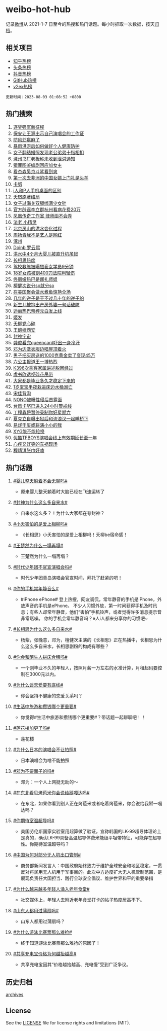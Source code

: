 # weibo-hot-hub

记录[微博](https://www.weibo.com)从 2021-1-7 日至今的热搜和热门话题。每小时抓取一次数据，按天[归档](archives)。

## 相关项目

- [知乎热榜](https://github.com/lonnyzhang423/zhihu-hot-hub)
- [头条热榜](https://github.com/lonnyzhang423/toutiao-hot-hub)
- [抖音热榜](https://github.com/lonnyzhang423/douyin-hot-hub)
- [GitHub热榜](https://github.com/lonnyzhang423/github-hot-hub)
- [v2ex热榜](https://github.com/lonnyzhang423/v2ex-hot-hub)


`更新时间：2023-08-03 01:08:52 +0800`

## 热门搜索

1. [逐梦强军新征程](https://m.weibo.cn/search?containerid=100103type%3D1%26t%3D10%26q%3D%23%E9%80%90%E6%A2%A6%E5%BC%BA%E5%86%9B%E6%96%B0%E5%BE%81%E7%A8%8B%23&stream_entry_id=51&isnewpage=1&extparam=seat%3D1%26filter_type%3Drealtimehot%26stream_entry_id%3D51%26c_type%3D51%26dgr%3D0%26cate%3D10103%26pos%3D0%26display_time%3D1690996131%26pre_seqid%3D1690996131100027368128&luicode=10000011&lfid=106003type%253D25%2526t%253D3%2526disable_hot%253D1%2526filter_type%253Drealtimehot)
1. [保安让王源出示自己演唱会的工作证](https://m.weibo.cn/search?containerid=100103type%3D1%26t%3D10%26q%3D%23%E4%BF%9D%E5%AE%89%E8%AE%A9%E7%8E%8B%E6%BA%90%E5%87%BA%E7%A4%BA%E8%87%AA%E5%B7%B1%E6%BC%94%E5%94%B1%E4%BC%9A%E7%9A%84%E5%B7%A5%E4%BD%9C%E8%AF%81%23&stream_entry_id=31&isnewpage=1&extparam=seat%3D1%26lcate%3D5001%26band_rank%3D1%26c_type%3D31%26flag%3D16%26cate%3D5001%26filter_type%3Drealtimehot%26stream_entry_id%3D31%26realpos%3D1%26dgr%3D0%26q%3D%2523%25E4%25BF%259D%25E5%25AE%2589%25E8%25AE%25A9%25E7%258E%258B%25E6%25BA%2590%25E5%2587%25BA%25E7%25A4%25BA%25E8%2587%25AA%25E5%25B7%25B1%25E6%25BC%2594%25E5%2594%25B1%25E4%25BC%259A%25E7%259A%2584%25E5%25B7%25A5%25E4%25BD%259C%25E8%25AF%2581%2523%26pos%3D0%26display_time%3D1690996131%26pre_seqid%3D1690996131100027368128&luicode=10000011&lfid=106003type%253D25%2526t%253D3%2526disable_hot%253D1%2526filter_type%253Drealtimehot)
1. [防风邶赢麻了](https://m.weibo.cn/search?containerid=100103type%3D1%26t%3D10%26q%3D%23%E9%98%B2%E9%A3%8E%E9%82%B6%E8%B5%A2%E9%BA%BB%E4%BA%86%23&stream_entry_id=31&isnewpage=1&extparam=seat%3D1%26lcate%3D5001%26band_rank%3D2%26c_type%3D31%26flag%3D16%26cate%3D5001%26filter_type%3Drealtimehot%26stream_entry_id%3D31%26realpos%3D2%26dgr%3D0%26q%3D%2523%25E9%2598%25B2%25E9%25A3%258E%25E9%2582%25B6%25E8%25B5%25A2%25E9%25BA%25BB%25E4%25BA%2586%2523%26pos%3D1%26display_time%3D1690996131%26pre_seqid%3D1690996131100027368128&luicode=10000011&lfid=106003type%253D25%2526t%253D3%2526disable_hot%253D1%2526filter_type%253Drealtimehot)
1. [暴雨洪涝后如何做好个人健康防护](https://m.weibo.cn/search?containerid=100103type%3D1%26t%3D10%26q%3D%23%E6%9A%B4%E9%9B%A8%E6%B4%AA%E6%B6%9D%E5%90%8E%E5%A6%82%E4%BD%95%E5%81%9A%E5%A5%BD%E4%B8%AA%E4%BA%BA%E5%81%A5%E5%BA%B7%E9%98%B2%E6%8A%A4%23&stream_entry_id=31&isnewpage=1&extparam=seat%3D1%26lcate%3D5001%26band_rank%3D3%26c_type%3D31%26flag%3D0%26cate%3D5001%26filter_type%3Drealtimehot%26stream_entry_id%3D31%26realpos%3D3%26dgr%3D0%26q%3D%2523%25E6%259A%25B4%25E9%259B%25A8%25E6%25B4%25AA%25E6%25B6%259D%25E5%2590%258E%25E5%25A6%2582%25E4%25BD%2595%25E5%2581%259A%25E5%25A5%25BD%25E4%25B8%25AA%25E4%25BA%25BA%25E5%2581%25A5%25E5%25BA%25B7%25E9%2598%25B2%25E6%258A%25A4%2523%26pos%3D2%26display_time%3D1690996131%26pre_seqid%3D1690996131100027368128&luicode=10000011&lfid=106003type%253D25%2526t%253D3%2526disable_hot%253D1%2526filter_type%253Drealtimehot)
1. [女子翻结婚照发现老公弟弟十指相扣](https://m.weibo.cn/search?containerid=100103type%3D1%26t%3D10%26q%3D%23%E5%A5%B3%E5%AD%90%E7%BF%BB%E7%BB%93%E5%A9%9A%E7%85%A7%E5%8F%91%E7%8E%B0%E8%80%81%E5%85%AC%E5%BC%9F%E5%BC%9F%E5%8D%81%E6%8C%87%E7%9B%B8%E6%89%A3%23&stream_entry_id=31&isnewpage=1&extparam=seat%3D1%26lcate%3D5001%26band_rank%3D4%26c_type%3D31%26flag%3D2%26cate%3D5001%26filter_type%3Drealtimehot%26stream_entry_id%3D31%26realpos%3D4%26dgr%3D0%26q%3D%2523%25E5%25A5%25B3%25E5%25AD%2590%25E7%25BF%25BB%25E7%25BB%2593%25E5%25A9%259A%25E7%2585%25A7%25E5%258F%2591%25E7%258E%25B0%25E8%2580%2581%25E5%2585%25AC%25E5%25BC%259F%25E5%25BC%259F%25E5%258D%2581%25E6%258C%2587%25E7%259B%25B8%25E6%2589%25A3%2523%26pos%3D3%26display_time%3D1690996131%26pre_seqid%3D1690996131100027368128&luicode=10000011&lfid=106003type%253D25%2526t%253D3%2526disable_hot%253D1%2526filter_type%253Drealtimehot)
1. [涿州书厂老板称未收到泄洪通知](https://m.weibo.cn/search?containerid=100103type%3D1%26t%3D10%26q%3D%23%E6%B6%BF%E5%B7%9E%E4%B9%A6%E5%8E%82%E8%80%81%E6%9D%BF%E7%A7%B0%E6%9C%AA%E6%94%B6%E5%88%B0%E6%B3%84%E6%B4%AA%E9%80%9A%E7%9F%A5%23&stream_entry_id=31&isnewpage=1&extparam=seat%3D1%26lcate%3D5001%26band_rank%3D5%26c_type%3D31%26flag%3D1%26cate%3D5001%26filter_type%3Drealtimehot%26stream_entry_id%3D31%26realpos%3D5%26dgr%3D0%26q%3D%2523%25E6%25B6%25BF%25E5%25B7%259E%25E4%25B9%25A6%25E5%258E%2582%25E8%2580%2581%25E6%259D%25BF%25E7%25A7%25B0%25E6%259C%25AA%25E6%2594%25B6%25E5%2588%25B0%25E6%25B3%2584%25E6%25B4%25AA%25E9%2580%259A%25E7%259F%25A5%2523%26pos%3D4%26display_time%3D1690996131%26pre_seqid%3D1690996131100027368128&luicode=10000011&lfid=106003type%253D25%2526t%253D3%2526disable_hot%253D1%2526filter_type%253Drealtimehot)
1. [猎罪图鉴编剧回应加女主](https://m.weibo.cn/search?containerid=100103type%3D1%26t%3D10%26q%3D%23%E7%8C%8E%E7%BD%AA%E5%9B%BE%E9%89%B4%E7%BC%96%E5%89%A7%E5%9B%9E%E5%BA%94%E5%8A%A0%E5%A5%B3%E4%B8%BB%23&stream_entry_id=31&isnewpage=1&extparam=seat%3D1%26lcate%3D5001%26band_rank%3D6%26c_type%3D31%26flag%3D0%26cate%3D5001%26filter_type%3Drealtimehot%26stream_entry_id%3D31%26realpos%3D6%26dgr%3D0%26q%3D%2523%25E7%258C%258E%25E7%25BD%25AA%25E5%259B%25BE%25E9%2589%25B4%25E7%25BC%2596%25E5%2589%25A7%25E5%259B%259E%25E5%25BA%2594%25E5%258A%25A0%25E5%25A5%25B3%25E4%25B8%25BB%2523%26pos%3D5%26display_time%3D1690996131%26pre_seqid%3D1690996131100027368128&luicode=10000011&lfid=106003type%253D25%2526t%253D3%2526disable_hot%253D1%2526filter_type%253Drealtimehot)
1. [看杰森吴京斗鲨看到爽](https://m.weibo.cn/search?containerid=100103type%3D1%26t%3D10%26q%3D%23%E7%9C%8B%E6%9D%B0%E6%A3%AE%E5%90%B4%E4%BA%AC%E6%96%97%E9%B2%A8%E7%9C%8B%E5%88%B0%E7%88%BD%23&stream_entry_id=31&isnewpage=1&extparam=seat%3D1%26lcate%3D5001%26band_rank%3D7%26c_type%3D31%26is_ad_pos%3D1%26q%3D%2523%25E7%259C%258B%25E6%259D%25B0%25E6%25A3%25AE%25E5%2590%25B4%25E4%25BA%25AC%25E6%2596%2597%25E9%25B2%25A8%25E7%259C%258B%25E5%2588%25B0%25E7%2588%25BD%2523%26cate%3D5001%26filter_type%3Drealtimehot%26stream_entry_id%3D31%26dgr%3D0%26adid%3D198217%26topic_ad%3D1%26pos%3D6%26display_time%3D1690996131%26pre_seqid%3D1690996131100027368128&luicode=10000011&lfid=106003type%253D25%2526t%253D3%2526disable_hot%253D1%2526filter_type%253Drealtimehot)
1. [第一次去非洲的中国女婿上门礼是头羊](https://m.weibo.cn/search?containerid=100103type%3D1%26t%3D10%26q%3D%23%E7%AC%AC%E4%B8%80%E6%AC%A1%E5%8E%BB%E9%9D%9E%E6%B4%B2%E7%9A%84%E4%B8%AD%E5%9B%BD%E5%A5%B3%E5%A9%BF%E4%B8%8A%E9%97%A8%E7%A4%BC%E6%98%AF%E5%A4%B4%E7%BE%8A%23&stream_entry_id=31&isnewpage=1&extparam=seat%3D1%26lcate%3D5001%26band_rank%3D7%26c_type%3D31%26flag%3D32768%26cate%3D5001%26filter_type%3Drealtimehot%26stream_entry_id%3D31%26realpos%3D7%26dgr%3D0%26q%3D%2523%25E7%25AC%25AC%25E4%25B8%2580%25E6%25AC%25A1%25E5%258E%25BB%25E9%259D%259E%25E6%25B4%25B2%25E7%259A%2584%25E4%25B8%25AD%25E5%259B%25BD%25E5%25A5%25B3%25E5%25A9%25BF%25E4%25B8%258A%25E9%2597%25A8%25E7%25A4%25BC%25E6%2598%25AF%25E5%25A4%25B4%25E7%25BE%258A%2523%26pos%3D7%26display_time%3D1690996131%26pre_seqid%3D1690996131100027368128&luicode=10000011&lfid=106003type%253D25%2526t%253D3%2526disable_hot%253D1%2526filter_type%253Drealtimehot)
1. [卡努](https://m.weibo.cn/search?containerid=100103type%3D1%26t%3D10%26q%3D%E5%8D%A1%E5%8A%AA&stream_entry_id=31&isnewpage=1&extparam=seat%3D1%26lcate%3D5001%26band_rank%3D8%26c_type%3D31%26flag%3D0%26cate%3D5001%26filter_type%3Drealtimehot%26stream_entry_id%3D31%26realpos%3D8%26dgr%3D0%26q%3D%25E5%258D%25A1%25E5%258A%25AA%26pos%3D8%26display_time%3D1690996131%26pre_seqid%3D1690996131100027368128&luicode=10000011&lfid=106003type%253D25%2526t%253D3%2526disable_hot%253D1%2526filter_type%253Drealtimehot)
1. [j人和P人手机桌面的区别](https://m.weibo.cn/search?containerid=100103type%3D1%26t%3D10%26q%3D%23j%E4%BA%BA%E5%92%8CP%E4%BA%BA%E6%89%8B%E6%9C%BA%E6%A1%8C%E9%9D%A2%E7%9A%84%E5%8C%BA%E5%88%AB%23&stream_entry_id=31&isnewpage=1&extparam=seat%3D1%26lcate%3D5001%26band_rank%3D9%26c_type%3D31%26flag%3D0%26cate%3D5001%26filter_type%3Drealtimehot%26stream_entry_id%3D31%26realpos%3D9%26dgr%3D0%26q%3D%2523j%25E4%25BA%25BA%25E5%2592%258CP%25E4%25BA%25BA%25E6%2589%258B%25E6%259C%25BA%25E6%25A1%258C%25E9%259D%25A2%25E7%259A%2584%25E5%258C%25BA%25E5%2588%25AB%2523%26pos%3D9%26display_time%3D1690996131%26pre_seqid%3D1690996131100027368128&luicode=10000011&lfid=106003type%253D25%2526t%253D3%2526disable_hot%253D1%2526filter_type%253Drealtimehot)
1. [夭璟原著结局](https://m.weibo.cn/search?containerid=100103type%3D1%26t%3D10%26q%3D%E5%A4%AD%E7%92%9F%E5%8E%9F%E8%91%97%E7%BB%93%E5%B1%80&stream_entry_id=31&isnewpage=1&extparam=seat%3D1%26lcate%3D5001%26band_rank%3D10%26c_type%3D31%26flag%3D0%26cate%3D5001%26filter_type%3Drealtimehot%26stream_entry_id%3D31%26realpos%3D10%26dgr%3D0%26q%3D%25E5%25A4%25AD%25E7%2592%259F%25E5%258E%259F%25E8%2591%2597%25E7%25BB%2593%25E5%25B1%2580%26pos%3D10%26display_time%3D1690996131%26pre_seqid%3D1690996131100027368128&luicode=10000011&lfid=106003type%253D25%2526t%253D3%2526disable_hot%253D1%2526filter_type%253Drealtimehot)
1. [女子过海关双腿绑满少女针](https://m.weibo.cn/search?containerid=100103type%3D1%26t%3D10%26q%3D%23%E5%A5%B3%E5%AD%90%E8%BF%87%E6%B5%B7%E5%85%B3%E5%8F%8C%E8%85%BF%E7%BB%91%E6%BB%A1%E5%B0%91%E5%A5%B3%E9%92%88%23&stream_entry_id=31&isnewpage=1&extparam=seat%3D1%26lcate%3D5001%26band_rank%3D11%26c_type%3D31%26flag%3D0%26cate%3D5001%26filter_type%3Drealtimehot%26stream_entry_id%3D31%26realpos%3D11%26dgr%3D0%26q%3D%2523%25E5%25A5%25B3%25E5%25AD%2590%25E8%25BF%2587%25E6%25B5%25B7%25E5%2585%25B3%25E5%258F%258C%25E8%2585%25BF%25E7%25BB%2591%25E6%25BB%25A1%25E5%25B0%2591%25E5%25A5%25B3%25E9%2592%2588%2523%26pos%3D11%26display_time%3D1690996131%26pre_seqid%3D1690996131100027368128&luicode=10000011&lfid=106003type%253D25%2526t%253D3%2526disable_hot%253D1%2526filter_type%253Drealtimehot)
1. [官方辟谣李立群杭州看病花费20万](https://m.weibo.cn/search?containerid=100103type%3D1%26t%3D10%26q%3D%23%E5%AE%98%E6%96%B9%E8%BE%9F%E8%B0%A3%E6%9D%8E%E7%AB%8B%E7%BE%A4%E6%9D%AD%E5%B7%9E%E7%9C%8B%E7%97%85%E8%8A%B1%E8%B4%B920%E4%B8%87%23&stream_entry_id=31&isnewpage=1&extparam=seat%3D1%26lcate%3D5001%26band_rank%3D12%26c_type%3D31%26flag%3D0%26cate%3D5001%26filter_type%3Drealtimehot%26stream_entry_id%3D31%26realpos%3D12%26dgr%3D0%26q%3D%2523%25E5%25AE%2598%25E6%2596%25B9%25E8%25BE%259F%25E8%25B0%25A3%25E6%259D%258E%25E7%25AB%258B%25E7%25BE%25A4%25E6%259D%25AD%25E5%25B7%259E%25E7%259C%258B%25E7%2597%2585%25E8%258A%25B1%25E8%25B4%25B920%25E4%25B8%2587%2523%26pos%3D12%26display_time%3D1690996131%26pre_seqid%3D1690996131100027368128&luicode=10000011&lfid=106003type%253D25%2526t%253D3%2526disable_hot%253D1%2526filter_type%253Drealtimehot)
1. [凤凰传奇工作室 律师函不会弄](https://m.weibo.cn/search?containerid=100103type%3D1%26t%3D10%26q%3D%E5%87%A4%E5%87%B0%E4%BC%A0%E5%A5%87%E5%B7%A5%E4%BD%9C%E5%AE%A4+%E5%BE%8B%E5%B8%88%E5%87%BD%E4%B8%8D%E4%BC%9A%E5%BC%84&stream_entry_id=31&isnewpage=1&extparam=seat%3D1%26lcate%3D5001%26band_rank%3D13%26c_type%3D31%26flag%3D0%26cate%3D5001%26filter_type%3Drealtimehot%26stream_entry_id%3D31%26realpos%3D13%26dgr%3D0%26q%3D%25E5%2587%25A4%25E5%2587%25B0%25E4%25BC%25A0%25E5%25A5%2587%25E5%25B7%25A5%25E4%25BD%259C%25E5%25AE%25A4%2520%25E5%25BE%258B%25E5%25B8%2588%25E5%2587%25BD%25E4%25B8%258D%25E4%25BC%259A%25E5%25BC%2584%26pos%3D13%26display_time%3D1690996131%26pre_seqid%3D1690996131100027368128&luicode=10000011&lfid=106003type%253D25%2526t%253D3%2526disable_hot%253D1%2526filter_type%253Drealtimehot)
1. [法老 小精灵](https://m.weibo.cn/search?containerid=100103type%3D1%26t%3D10%26q%3D%E6%B3%95%E8%80%81+%E5%B0%8F%E7%B2%BE%E7%81%B5&stream_entry_id=31&isnewpage=1&extparam=seat%3D1%26lcate%3D5001%26band_rank%3D14%26c_type%3D31%26flag%3D0%26cate%3D5001%26filter_type%3Drealtimehot%26stream_entry_id%3D31%26realpos%3D14%26dgr%3D0%26q%3D%25E6%25B3%2595%25E8%2580%2581%2520%25E5%25B0%258F%25E7%25B2%25BE%25E7%2581%25B5%26pos%3D14%26display_time%3D1690996131%26pre_seqid%3D1690996131100027368128&luicode=10000011&lfid=106003type%253D25%2526t%253D3%2526disable_hot%253D1%2526filter_type%253Drealtimehot)
1. [北京房山的洪水变化过程](https://m.weibo.cn/search?containerid=100103type%3D1%26t%3D10%26q%3D%E5%8C%97%E4%BA%AC%E6%88%BF%E5%B1%B1%E7%9A%84%E6%B4%AA%E6%B0%B4%E5%8F%98%E5%8C%96%E8%BF%87%E7%A8%8B&stream_entry_id=31&isnewpage=1&extparam=seat%3D1%26lcate%3D5001%26band_rank%3D15%26c_type%3D31%26flag%3D0%26cate%3D5001%26filter_type%3Drealtimehot%26stream_entry_id%3D31%26realpos%3D15%26dgr%3D0%26q%3D%25E5%258C%2597%25E4%25BA%25AC%25E6%2588%25BF%25E5%25B1%25B1%25E7%259A%2584%25E6%25B4%25AA%25E6%25B0%25B4%25E5%258F%2598%25E5%258C%2596%25E8%25BF%2587%25E7%25A8%258B%26pos%3D15%26display_time%3D1690996131%26pre_seqid%3D1690996131100027368128&luicode=10000011&lfid=106003type%253D25%2526t%253D3%2526disable_hot%253D1%2526filter_type%253Drealtimehot)
1. [周扬青我不是艺人是网红](https://m.weibo.cn/search?containerid=100103type%3D1%26t%3D10%26q%3D%23%E5%91%A8%E6%89%AC%E9%9D%92%E6%88%91%E4%B8%8D%E6%98%AF%E8%89%BA%E4%BA%BA%E6%98%AF%E7%BD%91%E7%BA%A2%23&stream_entry_id=31&isnewpage=1&extparam=seat%3D1%26lcate%3D5001%26band_rank%3D16%26c_type%3D31%26flag%3D0%26cate%3D5001%26filter_type%3Drealtimehot%26stream_entry_id%3D31%26realpos%3D16%26dgr%3D0%26q%3D%2523%25E5%2591%25A8%25E6%2589%25AC%25E9%259D%2592%25E6%2588%2591%25E4%25B8%258D%25E6%2598%25AF%25E8%2589%25BA%25E4%25BA%25BA%25E6%2598%25AF%25E7%25BD%2591%25E7%25BA%25A2%2523%26pos%3D16%26display_time%3D1690996131%26pre_seqid%3D1690996131100027368128&luicode=10000011&lfid=106003type%253D25%2526t%253D3%2526disable_hot%253D1%2526filter_type%253Drealtimehot)
1. [涿州](https://m.weibo.cn/search?containerid=100103type%3D1%26t%3D10%26q%3D%E6%B6%BF%E5%B7%9E&stream_entry_id=31&isnewpage=1&extparam=seat%3D1%26lcate%3D5001%26band_rank%3D17%26c_type%3D31%26flag%3D0%26cate%3D5001%26filter_type%3Drealtimehot%26stream_entry_id%3D31%26realpos%3D17%26dgr%3D0%26q%3D%25E6%25B6%25BF%25E5%25B7%259E%26pos%3D17%26display_time%3D1690996131%26pre_seqid%3D1690996131100027368128&luicode=10000011&lfid=106003type%253D25%2526t%253D3%2526disable_hot%253D1%2526filter_type%253Drealtimehot)
1. [Doinb 罗云熙](https://m.weibo.cn/search?containerid=100103type%3D1%26t%3D10%26q%3DDoinb+%E7%BD%97%E4%BA%91%E7%86%99&stream_entry_id=31&isnewpage=1&extparam=seat%3D1%26lcate%3D5001%26band_rank%3D18%26c_type%3D31%26flag%3D0%26cate%3D5001%26filter_type%3Drealtimehot%26stream_entry_id%3D31%26realpos%3D18%26dgr%3D0%26q%3DDoinb%2520%25E7%25BD%2597%25E4%25BA%2591%25E7%2586%2599%26pos%3D18%26display_time%3D1690996131%26pre_seqid%3D1690996131100027368128&luicode=10000011&lfid=106003type%253D25%2526t%253D3%2526disable_hot%253D1%2526filter_type%253Drealtimehot)
1. [洪水中4个月大婴儿被直升机吊起](https://m.weibo.cn/search?containerid=100103type%3D1%26t%3D10%26q%3D%23%E6%B4%AA%E6%B0%B4%E4%B8%AD4%E4%B8%AA%E6%9C%88%E5%A4%A7%E5%A9%B4%E5%84%BF%E8%A2%AB%E7%9B%B4%E5%8D%87%E6%9C%BA%E5%90%8A%E8%B5%B7%23&stream_entry_id=31&isnewpage=1&extparam=seat%3D1%26lcate%3D5001%26band_rank%3D19%26c_type%3D31%26flag%3D32768%26cate%3D5001%26filter_type%3Drealtimehot%26stream_entry_id%3D31%26realpos%3D19%26dgr%3D0%26q%3D%2523%25E6%25B4%25AA%25E6%25B0%25B4%25E4%25B8%25AD4%25E4%25B8%25AA%25E6%259C%2588%25E5%25A4%25A7%25E5%25A9%25B4%25E5%2584%25BF%25E8%25A2%25AB%25E7%259B%25B4%25E5%258D%2587%25E6%259C%25BA%25E5%2590%258A%25E8%25B5%25B7%2523%26pos%3D19%26display_time%3D1690996131%26pre_seqid%3D1690996131100027368128&luicode=10000011&lfid=106003type%253D25%2526t%253D3%2526disable_hot%253D1%2526filter_type%253Drealtimehot)
1. [长相思热度](https://m.weibo.cn/search?containerid=100103type%3D1%26t%3D10%26q%3D%E9%95%BF%E7%9B%B8%E6%80%9D%E7%83%AD%E5%BA%A6&stream_entry_id=31&isnewpage=1&extparam=seat%3D1%26lcate%3D5001%26band_rank%3D20%26c_type%3D31%26flag%3D0%26cate%3D5001%26filter_type%3Drealtimehot%26stream_entry_id%3D31%26realpos%3D20%26dgr%3D0%26q%3D%25E9%2595%25BF%25E7%259B%25B8%25E6%2580%259D%25E7%2583%25AD%25E5%25BA%25A6%26pos%3D20%26display_time%3D1690996131%26pre_seqid%3D1690996131100027368128&luicode=10000011&lfid=106003type%253D25%2526t%253D3%2526disable_hot%253D1%2526filter_type%253Drealtimehot)
1. [驾校教练被曝猥亵女学员9分钟](https://m.weibo.cn/search?containerid=100103type%3D1%26t%3D10%26q%3D%23%E9%A9%BE%E6%A0%A1%E6%95%99%E7%BB%83%E8%A2%AB%E6%9B%9D%E7%8C%A5%E4%BA%B5%E5%A5%B3%E5%AD%A6%E5%91%989%E5%88%86%E9%92%9F%23&stream_entry_id=31&isnewpage=1&extparam=seat%3D1%26lcate%3D5001%26band_rank%3D21%26c_type%3D31%26flag%3D0%26cate%3D5001%26filter_type%3Drealtimehot%26stream_entry_id%3D31%26realpos%3D21%26dgr%3D0%26q%3D%2523%25E9%25A9%25BE%25E6%25A0%25A1%25E6%2595%2599%25E7%25BB%2583%25E8%25A2%25AB%25E6%259B%259D%25E7%258C%25A5%25E4%25BA%25B5%25E5%25A5%25B3%25E5%25AD%25A6%25E5%2591%25989%25E5%2588%2586%25E9%2592%259F%2523%26pos%3D21%26display_time%3D1690996131%26pre_seqid%3D1690996131100027368128&luicode=10000011&lfid=106003type%253D25%2526t%253D3%2526disable_hot%253D1%2526filter_type%253Drealtimehot)
1. [18岁女孩被割400刀法院判轻伤](https://m.weibo.cn/search?containerid=100103type%3D1%26t%3D10%26q%3D%2318%E5%B2%81%E5%A5%B3%E5%AD%A9%E8%A2%AB%E5%89%B2400%E5%88%80%E6%B3%95%E9%99%A2%E5%88%A4%E8%BD%BB%E4%BC%A4%23&stream_entry_id=31&isnewpage=1&extparam=seat%3D1%26lcate%3D5001%26band_rank%3D22%26c_type%3D31%26flag%3D0%26cate%3D5001%26filter_type%3Drealtimehot%26stream_entry_id%3D31%26realpos%3D22%26dgr%3D0%26q%3D%252318%25E5%25B2%2581%25E5%25A5%25B3%25E5%25AD%25A9%25E8%25A2%25AB%25E5%2589%25B2400%25E5%2588%2580%25E6%25B3%2595%25E9%2599%25A2%25E5%2588%25A4%25E8%25BD%25BB%25E4%25BC%25A4%2523%26pos%3D22%26display_time%3D1690996131%26pre_seqid%3D1690996131100027368128&luicode=10000011&lfid=106003type%253D25%2526t%253D3%2526disable_hot%253D1%2526filter_type%253Drealtimehot)
1. [佟丽娅热巴是娜扎师姐](https://m.weibo.cn/search?containerid=100103type%3D1%26t%3D10%26q%3D%23%E4%BD%9F%E4%B8%BD%E5%A8%85%E7%83%AD%E5%B7%B4%E6%98%AF%E5%A8%9C%E6%89%8E%E5%B8%88%E5%A7%90%23&stream_entry_id=31&isnewpage=1&extparam=seat%3D1%26lcate%3D5001%26band_rank%3D23%26c_type%3D31%26flag%3D1%26cate%3D5001%26filter_type%3Drealtimehot%26stream_entry_id%3D31%26realpos%3D23%26dgr%3D0%26q%3D%2523%25E4%25BD%259F%25E4%25B8%25BD%25E5%25A8%2585%25E7%2583%25AD%25E5%25B7%25B4%25E6%2598%25AF%25E5%25A8%259C%25E6%2589%258E%25E5%25B8%2588%25E5%25A7%2590%2523%26pos%3D23%26display_time%3D1690996131%26pre_seqid%3D1690996131100027368128&luicode=10000011&lfid=106003type%253D25%2526t%253D3%2526disable_hot%253D1%2526filter_type%253Drealtimehot)
1. [檀健次说分so就分so](https://m.weibo.cn/search?containerid=100103type%3D1%26t%3D10%26q%3D%23%E6%AA%80%E5%81%A5%E6%AC%A1%E8%AF%B4%E5%88%86so%E5%B0%B1%E5%88%86so%23&stream_entry_id=31&isnewpage=1&extparam=seat%3D1%26lcate%3D5001%26band_rank%3D24%26c_type%3D31%26flag%3D0%26cate%3D5001%26filter_type%3Drealtimehot%26stream_entry_id%3D31%26realpos%3D24%26dgr%3D0%26q%3D%2523%25E6%25AA%2580%25E5%2581%25A5%25E6%25AC%25A1%25E8%25AF%25B4%25E5%2588%2586so%25E5%25B0%25B1%25E5%2588%2586so%2523%26pos%3D24%26display_time%3D1690996131%26pre_seqid%3D1690996131100027368128&luicode=10000011&lfid=106003type%253D25%2526t%253D3%2526disable_hot%253D1%2526filter_type%253Drealtimehot)
1. [在美国聚会做水煮鱼惊艳全场](https://m.weibo.cn/search?containerid=100103type%3D1%26t%3D10%26q%3D%23%E5%9C%A8%E7%BE%8E%E5%9B%BD%E8%81%9A%E4%BC%9A%E5%81%9A%E6%B0%B4%E7%85%AE%E9%B1%BC%E6%83%8A%E8%89%B3%E5%85%A8%E5%9C%BA%23&stream_entry_id=31&isnewpage=1&extparam=seat%3D1%26lcate%3D5001%26band_rank%3D25%26c_type%3D31%26flag%3D0%26cate%3D5001%26filter_type%3Drealtimehot%26stream_entry_id%3D31%26realpos%3D25%26dgr%3D0%26q%3D%2523%25E5%259C%25A8%25E7%25BE%258E%25E5%259B%25BD%25E8%2581%259A%25E4%25BC%259A%25E5%2581%259A%25E6%25B0%25B4%25E7%2585%25AE%25E9%25B1%25BC%25E6%2583%258A%25E8%2589%25B3%25E5%2585%25A8%25E5%259C%25BA%2523%26pos%3D25%26display_time%3D1690996131%26pre_seqid%3D1690996131100027368128&luicode=10000011&lfid=106003type%253D25%2526t%253D3%2526disable_hot%253D1%2526filter_type%253Drealtimehot)
1. [几年的逆子是干不过几十年的逆子的](https://m.weibo.cn/search?containerid=100103type%3D1%26t%3D10%26q%3D%E5%87%A0%E5%B9%B4%E7%9A%84%E9%80%86%E5%AD%90%E6%98%AF%E5%B9%B2%E4%B8%8D%E8%BF%87%E5%87%A0%E5%8D%81%E5%B9%B4%E7%9A%84%E9%80%86%E5%AD%90%E7%9A%84&stream_entry_id=31&isnewpage=1&extparam=seat%3D1%26lcate%3D5001%26band_rank%3D26%26c_type%3D31%26flag%3D0%26cate%3D5001%26filter_type%3Drealtimehot%26stream_entry_id%3D31%26realpos%3D26%26dgr%3D0%26q%3D%25E5%2587%25A0%25E5%25B9%25B4%25E7%259A%2584%25E9%2580%2586%25E5%25AD%2590%25E6%2598%25AF%25E5%25B9%25B2%25E4%25B8%258D%25E8%25BF%2587%25E5%2587%25A0%25E5%258D%2581%25E5%25B9%25B4%25E7%259A%2584%25E9%2580%2586%25E5%25AD%2590%25E7%259A%2584%26pos%3D26%26display_time%3D1690996131%26pre_seqid%3D1690996131100027368128&luicode=10000011&lfid=106003type%253D25%2526t%253D3%2526disable_hot%253D1%2526filter_type%253Drealtimehot)
1. [新生儿被抱出产房外婆一句话破防](https://m.weibo.cn/search?containerid=100103type%3D1%26t%3D10%26q%3D%23%E6%96%B0%E7%94%9F%E5%84%BF%E8%A2%AB%E6%8A%B1%E5%87%BA%E4%BA%A7%E6%88%BF%E5%A4%96%E5%A9%86%E4%B8%80%E5%8F%A5%E8%AF%9D%E7%A0%B4%E9%98%B2%23&stream_entry_id=31&isnewpage=1&extparam=seat%3D1%26lcate%3D5001%26band_rank%3D27%26c_type%3D31%26flag%3D0%26cate%3D5001%26filter_type%3Drealtimehot%26stream_entry_id%3D31%26realpos%3D27%26dgr%3D0%26q%3D%2523%25E6%2596%25B0%25E7%2594%259F%25E5%2584%25BF%25E8%25A2%25AB%25E6%258A%25B1%25E5%2587%25BA%25E4%25BA%25A7%25E6%2588%25BF%25E5%25A4%2596%25E5%25A9%2586%25E4%25B8%2580%25E5%258F%25A5%25E8%25AF%259D%25E7%25A0%25B4%25E9%2598%25B2%2523%26pos%3D27%26display_time%3D1690996131%26pre_seqid%3D1690996131100027368128&luicode=10000011&lfid=106003type%253D25%2526t%253D3%2526disable_hot%253D1%2526filter_type%253Drealtimehot)
1. [迪丽热巴帝梓元白发上线](https://m.weibo.cn/search?containerid=100103type%3D1%26t%3D10%26q%3D%23%E8%BF%AA%E4%B8%BD%E7%83%AD%E5%B7%B4%E5%B8%9D%E6%A2%93%E5%85%83%E7%99%BD%E5%8F%91%E4%B8%8A%E7%BA%BF%23&stream_entry_id=31&isnewpage=1&extparam=seat%3D1%26lcate%3D5001%26band_rank%3D28%26c_type%3D31%26flag%3D0%26cate%3D5001%26filter_type%3Drealtimehot%26stream_entry_id%3D31%26realpos%3D28%26dgr%3D0%26q%3D%2523%25E8%25BF%25AA%25E4%25B8%25BD%25E7%2583%25AD%25E5%25B7%25B4%25E5%25B8%259D%25E6%25A2%2593%25E5%2585%2583%25E7%2599%25BD%25E5%258F%2591%25E4%25B8%258A%25E7%25BA%25BF%2523%26pos%3D28%26display_time%3D1690996131%26pre_seqid%3D1690996131100027368128&luicode=10000011&lfid=106003type%253D25%2526t%253D3%2526disable_hot%253D1%2526filter_type%253Drealtimehot)
1. [姬发](https://m.weibo.cn/search?containerid=100103type%3D1%26t%3D10%26q%3D%E5%A7%AC%E5%8F%91&stream_entry_id=31&isnewpage=1&extparam=seat%3D1%26lcate%3D5001%26band_rank%3D29%26c_type%3D31%26flag%3D0%26cate%3D5001%26filter_type%3Drealtimehot%26stream_entry_id%3D31%26realpos%3D29%26dgr%3D0%26q%3D%25E5%25A7%25AC%25E5%258F%2591%26pos%3D29%26display_time%3D1690996131%26pre_seqid%3D1690996131100027368128&luicode=10000011&lfid=106003type%253D25%2526t%253D3%2526disable_hot%253D1%2526filter_type%253Drealtimehot)
1. [夭柳党心碎](https://m.weibo.cn/search?containerid=100103type%3D1%26t%3D10%26q%3D%E5%A4%AD%E6%9F%B3%E5%85%9A%E5%BF%83%E7%A2%8E&stream_entry_id=31&isnewpage=1&extparam=seat%3D1%26lcate%3D5001%26band_rank%3D30%26c_type%3D31%26flag%3D0%26cate%3D5001%26filter_type%3Drealtimehot%26stream_entry_id%3D31%26realpos%3D30%26dgr%3D0%26q%3D%25E5%25A4%25AD%25E6%259F%25B3%25E5%2585%259A%25E5%25BF%2583%25E7%25A2%258E%26pos%3D30%26display_time%3D1690996131%26pre_seqid%3D1690996131100027368128&luicode=10000011&lfid=106003type%253D25%2526t%253D3%2526disable_hot%253D1%2526filter_type%253Drealtimehot)
1. [王鹤棣西安](https://m.weibo.cn/search?containerid=100103type%3D1%26t%3D10%26q%3D%E7%8E%8B%E9%B9%A4%E6%A3%A3%E8%A5%BF%E5%AE%89&stream_entry_id=31&isnewpage=1&extparam=seat%3D1%26lcate%3D5001%26band_rank%3D31%26c_type%3D31%26flag%3D0%26cate%3D5001%26filter_type%3Drealtimehot%26stream_entry_id%3D31%26realpos%3D31%26dgr%3D0%26q%3D%25E7%258E%258B%25E9%25B9%25A4%25E6%25A3%25A3%25E8%25A5%25BF%25E5%25AE%2589%26pos%3D31%26display_time%3D1690996131%26pre_seqid%3D1690996131100027368128&luicode=10000011&lfid=106003type%253D25%2526t%253D3%2526disable_hot%253D1%2526filter_type%253Drealtimehot)
1. [封神宇宙](https://m.weibo.cn/search?containerid=100103type%3D1%26t%3D10%26q%3D%E5%B0%81%E7%A5%9E%E5%AE%87%E5%AE%99&stream_entry_id=31&isnewpage=1&extparam=seat%3D1%26lcate%3D5001%26band_rank%3D32%26c_type%3D31%26flag%3D0%26cate%3D5001%26filter_type%3Drealtimehot%26stream_entry_id%3D31%26realpos%3D32%26dgr%3D0%26q%3D%25E5%25B0%2581%25E7%25A5%259E%25E5%25AE%2587%25E5%25AE%2599%26pos%3D32%26display_time%3D1690996131%26pre_seqid%3D1690996131100027368128&luicode=10000011&lfid=106003type%253D25%2526t%253D3%2526disable_hot%253D1%2526filter_type%253Drealtimehot)
1. [龚俊看完queencard吓出一身冷汗](https://m.weibo.cn/search?containerid=100103type%3D1%26t%3D10%26q%3D%E9%BE%9A%E4%BF%8A%E7%9C%8B%E5%AE%8Cqueencard%E5%90%93%E5%87%BA%E4%B8%80%E8%BA%AB%E5%86%B7%E6%B1%97&stream_entry_id=31&isnewpage=1&extparam=seat%3D1%26lcate%3D5001%26band_rank%3D33%26c_type%3D31%26flag%3D0%26cate%3D5001%26filter_type%3Drealtimehot%26stream_entry_id%3D31%26realpos%3D33%26dgr%3D0%26q%3D%25E9%25BE%259A%25E4%25BF%258A%25E7%259C%258B%25E5%25AE%258Cqueencard%25E5%2590%2593%25E5%2587%25BA%25E4%25B8%2580%25E8%25BA%25AB%25E5%2586%25B7%25E6%25B1%2597%26pos%3D33%26display_time%3D1690996131%26pre_seqid%3D1690996131100027368128&luicode=10000011&lfid=106003type%253D25%2526t%253D3%2526disable_hot%253D1%2526filter_type%253Drealtimehot)
1. [邓为边洗衣服边唱屋顶着火](https://m.weibo.cn/search?containerid=100103type%3D1%26t%3D10%26q%3D%23%E9%82%93%E4%B8%BA%E8%BE%B9%E6%B4%97%E8%A1%A3%E6%9C%8D%E8%BE%B9%E5%94%B1%E5%B1%8B%E9%A1%B6%E7%9D%80%E7%81%AB%23&stream_entry_id=31&isnewpage=1&extparam=seat%3D1%26lcate%3D5001%26band_rank%3D34%26c_type%3D31%26flag%3D0%26cate%3D5001%26filter_type%3Drealtimehot%26stream_entry_id%3D31%26realpos%3D34%26dgr%3D0%26q%3D%2523%25E9%2582%2593%25E4%25B8%25BA%25E8%25BE%25B9%25E6%25B4%2597%25E8%25A1%25A3%25E6%259C%258D%25E8%25BE%25B9%25E5%2594%25B1%25E5%25B1%258B%25E9%25A1%25B6%25E7%259D%2580%25E7%2581%25AB%2523%26pos%3D34%26display_time%3D1690996131%26pre_seqid%3D1690996131100027368128&luicode=10000011&lfid=106003type%253D25%2526t%253D3%2526disable_hot%253D1%2526filter_type%253Drealtimehot)
1. [男子把买房送的1000克黄金卖了变现45万](https://m.weibo.cn/search?containerid=100103type%3D1%26t%3D10%26q%3D%23%E7%94%B7%E5%AD%90%E6%8A%8A%E4%B9%B0%E6%88%BF%E9%80%81%E7%9A%841000%E5%85%8B%E9%BB%84%E9%87%91%E5%8D%96%E4%BA%86%E5%8F%98%E7%8E%B045%E4%B8%87%23&stream_entry_id=31&isnewpage=1&extparam=seat%3D1%26lcate%3D5001%26band_rank%3D35%26c_type%3D31%26flag%3D0%26cate%3D5001%26filter_type%3Drealtimehot%26stream_entry_id%3D31%26realpos%3D35%26dgr%3D0%26q%3D%2523%25E7%2594%25B7%25E5%25AD%2590%25E6%258A%258A%25E4%25B9%25B0%25E6%2588%25BF%25E9%2580%2581%25E7%259A%25841000%25E5%2585%258B%25E9%25BB%2584%25E9%2587%2591%25E5%258D%2596%25E4%25BA%2586%25E5%258F%2598%25E7%258E%25B045%25E4%25B8%2587%2523%26pos%3D35%26display_time%3D1690996131%26pre_seqid%3D1690996131100027368128&luicode=10000011&lfid=106003type%253D25%2526t%253D3%2526disable_hot%253D1%2526filter_type%253Drealtimehot)
1. [六公主报道王一博热烈](https://m.weibo.cn/search?containerid=100103type%3D1%26t%3D10%26q%3D%23%E5%85%AD%E5%85%AC%E4%B8%BB%E6%8A%A5%E9%81%93%E7%8E%8B%E4%B8%80%E5%8D%9A%E7%83%AD%E7%83%88%23&stream_entry_id=31&isnewpage=1&extparam=seat%3D1%26lcate%3D5001%26band_rank%3D36%26c_type%3D31%26flag%3D0%26cate%3D5001%26filter_type%3Drealtimehot%26stream_entry_id%3D31%26realpos%3D36%26dgr%3D0%26q%3D%2523%25E5%2585%25AD%25E5%2585%25AC%25E4%25B8%25BB%25E6%258A%25A5%25E9%2581%2593%25E7%258E%258B%25E4%25B8%2580%25E5%258D%259A%25E7%2583%25AD%25E7%2583%2588%2523%26pos%3D36%26display_time%3D1690996131%26pre_seqid%3D1690996131100027368128&luicode=10000011&lfid=106003type%253D25%2526t%253D3%2526disable_hot%253D1%2526filter_type%253Drealtimehot)
1. [K396次乘客家属讲述脱困经过](https://m.weibo.cn/search?containerid=100103type%3D1%26t%3D10%26q%3D%23K396%E6%AC%A1%E4%B9%98%E5%AE%A2%E5%AE%B6%E5%B1%9E%E8%AE%B2%E8%BF%B0%E8%84%B1%E5%9B%B0%E7%BB%8F%E8%BF%87%23&stream_entry_id=31&isnewpage=1&extparam=seat%3D1%26lcate%3D5001%26band_rank%3D37%26c_type%3D31%26flag%3D0%26cate%3D5001%26filter_type%3Drealtimehot%26stream_entry_id%3D31%26realpos%3D37%26dgr%3D0%26q%3D%2523K396%25E6%25AC%25A1%25E4%25B9%2598%25E5%25AE%25A2%25E5%25AE%25B6%25E5%25B1%259E%25E8%25AE%25B2%25E8%25BF%25B0%25E8%2584%25B1%25E5%259B%25B0%25E7%25BB%258F%25E8%25BF%2587%2523%26pos%3D37%26display_time%3D1690996131%26pre_seqid%3D1690996131100027368128&luicode=10000011&lfid=106003type%253D25%2526t%253D3%2526disable_hot%253D1%2526filter_type%253Drealtimehot)
1. [虞书欣透视碎花吊带](https://m.weibo.cn/search?containerid=100103type%3D1%26t%3D10%26q%3D%23%E8%99%9E%E4%B9%A6%E6%AC%A3%E9%80%8F%E8%A7%86%E7%A2%8E%E8%8A%B1%E5%90%8A%E5%B8%A6%23&stream_entry_id=31&isnewpage=1&extparam=seat%3D1%26lcate%3D5001%26band_rank%3D38%26c_type%3D31%26flag%3D0%26cate%3D5001%26filter_type%3Drealtimehot%26stream_entry_id%3D31%26realpos%3D38%26dgr%3D0%26q%3D%2523%25E8%2599%259E%25E4%25B9%25A6%25E6%25AC%25A3%25E9%2580%258F%25E8%25A7%2586%25E7%25A2%258E%25E8%258A%25B1%25E5%2590%258A%25E5%25B8%25A6%2523%26pos%3D38%26display_time%3D1690996131%26pre_seqid%3D1690996131100027368128&luicode=10000011&lfid=106003type%253D25%2526t%253D3%2526disable_hot%253D1%2526filter_type%253Drealtimehot)
1. [大家都是毕业多久才稳定下来的](https://m.weibo.cn/search?containerid=100103type%3D1%26t%3D10%26q%3D%23%E5%A4%A7%E5%AE%B6%E9%83%BD%E6%98%AF%E6%AF%95%E4%B8%9A%E5%A4%9A%E4%B9%85%E6%89%8D%E7%A8%B3%E5%AE%9A%E4%B8%8B%E6%9D%A5%E7%9A%84%23&stream_entry_id=31&isnewpage=1&extparam=seat%3D1%26lcate%3D5001%26band_rank%3D39%26c_type%3D31%26flag%3D0%26cate%3D5001%26filter_type%3Drealtimehot%26stream_entry_id%3D31%26realpos%3D39%26dgr%3D0%26q%3D%2523%25E5%25A4%25A7%25E5%25AE%25B6%25E9%2583%25BD%25E6%2598%25AF%25E6%25AF%2595%25E4%25B8%259A%25E5%25A4%259A%25E4%25B9%2585%25E6%2589%258D%25E7%25A8%25B3%25E5%25AE%259A%25E4%25B8%258B%25E6%259D%25A5%25E7%259A%2584%2523%26pos%3D39%26display_time%3D1690996131%26pre_seqid%3D1690996131100027368128&luicode=10000011&lfid=106003type%253D25%2526t%253D3%2526disable_hot%253D1%2526filter_type%253Drealtimehot)
1. [1岁宝宝半夜栽进床边水桶溺亡](https://m.weibo.cn/search?containerid=100103type%3D1%26t%3D10%26q%3D%231%E5%B2%81%E5%AE%9D%E5%AE%9D%E5%8D%8A%E5%A4%9C%E6%A0%BD%E8%BF%9B%E5%BA%8A%E8%BE%B9%E6%B0%B4%E6%A1%B6%E6%BA%BA%E4%BA%A1%23&stream_entry_id=31&isnewpage=1&extparam=seat%3D1%26lcate%3D5001%26band_rank%3D40%26c_type%3D31%26flag%3D0%26cate%3D5001%26filter_type%3Drealtimehot%26stream_entry_id%3D31%26realpos%3D40%26dgr%3D0%26q%3D%25231%25E5%25B2%2581%25E5%25AE%259D%25E5%25AE%259D%25E5%258D%258A%25E5%25A4%259C%25E6%25A0%25BD%25E8%25BF%259B%25E5%25BA%258A%25E8%25BE%25B9%25E6%25B0%25B4%25E6%25A1%25B6%25E6%25BA%25BA%25E4%25BA%25A1%2523%26pos%3D40%26display_time%3D1690996131%26pre_seqid%3D1690996131100027368128&luicode=10000011&lfid=106003type%253D25%2526t%253D3%2526disable_hot%253D1%2526filter_type%253Drealtimehot)
1. [宋佳背沟](https://m.weibo.cn/search?containerid=100103type%3D1%26t%3D10%26q%3D%23%E5%AE%8B%E4%BD%B3%E8%83%8C%E6%B2%9F%23&stream_entry_id=31&isnewpage=1&extparam=seat%3D1%26lcate%3D5001%26band_rank%3D41%26c_type%3D31%26flag%3D0%26cate%3D5001%26filter_type%3Drealtimehot%26stream_entry_id%3D31%26realpos%3D41%26dgr%3D0%26q%3D%2523%25E5%25AE%258B%25E4%25BD%25B3%25E8%2583%258C%25E6%25B2%259F%2523%26pos%3D41%26display_time%3D1690996131%26pre_seqid%3D1690996131100027368128&luicode=10000011&lfid=106003type%253D25%2526t%253D3%2526disable_hot%253D1%2526filter_type%253Drealtimehot)
1. [NONO被曝性侵后首露面](https://m.weibo.cn/search?containerid=100103type%3D1%26t%3D10%26q%3D%23NONO%E8%A2%AB%E6%9B%9D%E6%80%A7%E4%BE%B5%E5%90%8E%E9%A6%96%E9%9C%B2%E9%9D%A2%23&stream_entry_id=31&isnewpage=1&extparam=seat%3D1%26lcate%3D5001%26band_rank%3D42%26c_type%3D31%26flag%3D0%26cate%3D5001%26filter_type%3Drealtimehot%26stream_entry_id%3D31%26realpos%3D42%26dgr%3D0%26q%3D%2523NONO%25E8%25A2%25AB%25E6%259B%259D%25E6%2580%25A7%25E4%25BE%25B5%25E5%2590%258E%25E9%25A6%2596%25E9%259C%25B2%25E9%259D%25A2%2523%26pos%3D42%26display_time%3D1690996131%26pre_seqid%3D1690996131100027368128&luicode=10000011&lfid=106003type%253D25%2526t%253D3%2526disable_hot%253D1%2526filter_type%253Drealtimehot)
1. [台风卡努已进入24小时警戒线](https://m.weibo.cn/search?containerid=100103type%3D1%26t%3D10%26q%3D%23%E5%8F%B0%E9%A3%8E%E5%8D%A1%E5%8A%AA%E5%B7%B2%E8%BF%9B%E5%85%A524%E5%B0%8F%E6%97%B6%E8%AD%A6%E6%88%92%E7%BA%BF%23&stream_entry_id=31&isnewpage=1&extparam=seat%3D1%26lcate%3D5001%26band_rank%3D43%26c_type%3D31%26flag%3D0%26cate%3D5001%26filter_type%3Drealtimehot%26stream_entry_id%3D31%26realpos%3D43%26dgr%3D0%26q%3D%2523%25E5%258F%25B0%25E9%25A3%258E%25E5%258D%25A1%25E5%258A%25AA%25E5%25B7%25B2%25E8%25BF%259B%25E5%2585%25A524%25E5%25B0%258F%25E6%2597%25B6%25E8%25AD%25A6%25E6%2588%2592%25E7%25BA%25BF%2523%26pos%3D43%26display_time%3D1690996131%26pre_seqid%3D1690996131100027368128&luicode=10000011&lfid=106003type%253D25%2526t%253D3%2526disable_hot%253D1%2526filter_type%253Drealtimehot)
1. [丁程鑫将暂停录制你好星期六](https://m.weibo.cn/search?containerid=100103type%3D1%26t%3D10%26q%3D%23%E4%B8%81%E7%A8%8B%E9%91%AB%E5%B0%86%E6%9A%82%E5%81%9C%E5%BD%95%E5%88%B6%E4%BD%A0%E5%A5%BD%E6%98%9F%E6%9C%9F%E5%85%AD%23&stream_entry_id=31&isnewpage=1&extparam=seat%3D1%26lcate%3D5001%26band_rank%3D44%26c_type%3D31%26flag%3D0%26cate%3D5001%26filter_type%3Drealtimehot%26stream_entry_id%3D31%26realpos%3D44%26dgr%3D0%26q%3D%2523%25E4%25B8%2581%25E7%25A8%258B%25E9%2591%25AB%25E5%25B0%2586%25E6%259A%2582%25E5%2581%259C%25E5%25BD%2595%25E5%2588%25B6%25E4%25BD%25A0%25E5%25A5%25BD%25E6%2598%259F%25E6%259C%259F%25E5%2585%25AD%2523%26pos%3D44%26display_time%3D1690996131%26pre_seqid%3D1690996131100027368128&luicode=10000011&lfid=106003type%253D25%2526t%253D3%2526disable_hot%253D1%2526filter_type%253Drealtimehot)
1. [夏克立自曝出狱后和流浪汉一起睡桥下](https://m.weibo.cn/search?containerid=100103type%3D1%26t%3D10%26q%3D%23%E5%A4%8F%E5%85%8B%E7%AB%8B%E8%87%AA%E6%9B%9D%E5%87%BA%E7%8B%B1%E5%90%8E%E5%92%8C%E6%B5%81%E6%B5%AA%E6%B1%89%E4%B8%80%E8%B5%B7%E7%9D%A1%E6%A1%A5%E4%B8%8B%23&stream_entry_id=31&isnewpage=1&extparam=seat%3D1%26lcate%3D5001%26band_rank%3D45%26c_type%3D31%26flag%3D0%26cate%3D5001%26filter_type%3Drealtimehot%26stream_entry_id%3D31%26realpos%3D45%26dgr%3D0%26q%3D%2523%25E5%25A4%258F%25E5%2585%258B%25E7%25AB%258B%25E8%2587%25AA%25E6%259B%259D%25E5%2587%25BA%25E7%258B%25B1%25E5%2590%258E%25E5%2592%258C%25E6%25B5%2581%25E6%25B5%25AA%25E6%25B1%2589%25E4%25B8%2580%25E8%25B5%25B7%25E7%259D%25A1%25E6%25A1%25A5%25E4%25B8%258B%2523%26pos%3D45%26display_time%3D1690996131%26pre_seqid%3D1690996131100027368128&luicode=10000011&lfid=106003type%253D25%2526t%253D3%2526disable_hot%253D1%2526filter_type%253Drealtimehot)
1. [易烊千玺或将演小小的我](https://m.weibo.cn/search?containerid=100103type%3D1%26t%3D10%26q%3D%23%E6%98%93%E7%83%8A%E5%8D%83%E7%8E%BA%E6%88%96%E5%B0%86%E6%BC%94%E5%B0%8F%E5%B0%8F%E7%9A%84%E6%88%91%23&stream_entry_id=31&isnewpage=1&extparam=seat%3D1%26lcate%3D5001%26band_rank%3D46%26c_type%3D31%26flag%3D0%26cate%3D5001%26filter_type%3Drealtimehot%26stream_entry_id%3D31%26realpos%3D46%26dgr%3D0%26q%3D%2523%25E6%2598%2593%25E7%2583%258A%25E5%258D%2583%25E7%258E%25BA%25E6%2588%2596%25E5%25B0%2586%25E6%25BC%2594%25E5%25B0%258F%25E5%25B0%258F%25E7%259A%2584%25E6%2588%2591%2523%26pos%3D46%26display_time%3D1690996131%26pre_seqid%3D1690996131100027368128&luicode=10000011&lfid=106003type%253D25%2526t%253D3%2526disable_hot%253D1%2526filter_type%253Drealtimehot)
1. [XYG能不能轮换](https://m.weibo.cn/search?containerid=100103type%3D1%26t%3D10%26q%3DXYG%E8%83%BD%E4%B8%8D%E8%83%BD%E8%BD%AE%E6%8D%A2&stream_entry_id=31&isnewpage=1&extparam=seat%3D1%26lcate%3D5001%26band_rank%3D47%26c_type%3D31%26flag%3D0%26cate%3D5001%26filter_type%3Drealtimehot%26stream_entry_id%3D31%26realpos%3D47%26dgr%3D0%26q%3DXYG%25E8%2583%25BD%25E4%25B8%258D%25E8%2583%25BD%25E8%25BD%25AE%25E6%258D%25A2%26pos%3D47%26display_time%3D1690996131%26pre_seqid%3D1690996131100027368128&luicode=10000011&lfid=106003type%253D25%2526t%253D3%2526disable_hot%253D1%2526filter_type%253Drealtimehot)
1. [优酷TFBOYS演唱会线上有效期延长至一年](https://m.weibo.cn/search?containerid=100103type%3D1%26t%3D10%26q%3D%23%E4%BC%98%E9%85%B7TFBOYS%E6%BC%94%E5%94%B1%E4%BC%9A%E7%BA%BF%E4%B8%8A%E6%9C%89%E6%95%88%E6%9C%9F%E5%BB%B6%E9%95%BF%E8%87%B3%E4%B8%80%E5%B9%B4%23&stream_entry_id=31&isnewpage=1&extparam=seat%3D1%26lcate%3D5001%26band_rank%3D48%26c_type%3D31%26flag%3D0%26cate%3D5001%26filter_type%3Drealtimehot%26stream_entry_id%3D31%26realpos%3D48%26dgr%3D0%26q%3D%2523%25E4%25BC%2598%25E9%2585%25B7TFBOYS%25E6%25BC%2594%25E5%2594%25B1%25E4%25BC%259A%25E7%25BA%25BF%25E4%25B8%258A%25E6%259C%2589%25E6%2595%2588%25E6%259C%259F%25E5%25BB%25B6%25E9%2595%25BF%25E8%2587%25B3%25E4%25B8%2580%25E5%25B9%25B4%2523%26pos%3D48%26display_time%3D1690996131%26pre_seqid%3D1690996131100027368128&luicode=10000011&lfid=106003type%253D25%2526t%253D3%2526disable_hot%253D1%2526filter_type%253Drealtimehot)
1. [心疼又好笑的车祸现场](https://m.weibo.cn/search?containerid=100103type%3D1%26t%3D10%26q%3D%23%E5%BF%83%E7%96%BC%E5%8F%88%E5%A5%BD%E7%AC%91%E7%9A%84%E8%BD%A6%E7%A5%B8%E7%8E%B0%E5%9C%BA%23&stream_entry_id=31&isnewpage=1&extparam=seat%3D1%26lcate%3D5001%26band_rank%3D49%26c_type%3D31%26flag%3D1%26cate%3D5001%26filter_type%3Drealtimehot%26stream_entry_id%3D31%26realpos%3D49%26dgr%3D0%26q%3D%2523%25E5%25BF%2583%25E7%2596%25BC%25E5%258F%2588%25E5%25A5%25BD%25E7%25AC%2591%25E7%259A%2584%25E8%25BD%25A6%25E7%25A5%25B8%25E7%258E%25B0%25E5%259C%25BA%2523%26pos%3D49%26display_time%3D1690996131%26pre_seqid%3D1690996131100027368128&luicode=10000011&lfid=106003type%253D25%2526t%253D3%2526disable_hot%253D1%2526filter_type%253Drealtimehot)
1. [程靖淇张巾好嗑](https://m.weibo.cn/search?containerid=100103type%3D1%26t%3D10%26q%3D%E7%A8%8B%E9%9D%96%E6%B7%87%E5%BC%A0%E5%B7%BE%E5%A5%BD%E5%97%91&stream_entry_id=31&isnewpage=1&extparam=seat%3D1%26lcate%3D5001%26band_rank%3D50%26c_type%3D31%26flag%3D1%26cate%3D5001%26filter_type%3Drealtimehot%26stream_entry_id%3D31%26realpos%3D50%26dgr%3D0%26q%3D%25E7%25A8%258B%25E9%259D%2596%25E6%25B7%2587%25E5%25BC%25A0%25E5%25B7%25BE%25E5%25A5%25BD%25E5%2597%2591%26pos%3D50%26display_time%3D1690996131%26pre_seqid%3D1690996131100027368128&luicode=10000011&lfid=106003type%253D25%2526t%253D3%2526disable_hot%253D1%2526filter_type%253Drealtimehot)

## 热门话题

1. [#婴儿整天躺着不会无聊吗#](https://m.weibo.cn/search?containerid=231522type%3D1%26t%3D10%26q%3D%23%E5%A9%B4%E5%84%BF%E6%95%B4%E5%A4%A9%E8%BA%BA%E7%9D%80%E4%B8%8D%E4%BC%9A%E6%97%A0%E8%81%8A%E5%90%97%23&stream_entry_id=128&isnewpage=1&extparam=seat%3D1%26lcate%3D5004%26dgr%3D0%26c_type%3D128%26unitid%3D1690941450166%26pos%3D1-0-0%26cate%3D5004%26display_time%3D1690996132%26pre_seqid%3D1690996132609927175192&luicode=10000011&lfid=231648_-_4)
    - 原来婴儿整天躺着时大脑已经在飞速运转了

1. [#封神为什么这么多自来水#](https://m.weibo.cn/search?containerid=231522type%3D1%26t%3D10%26q%3D%23%E5%B0%81%E7%A5%9E%E4%B8%BA%E4%BB%80%E4%B9%88%E8%BF%99%E4%B9%88%E5%A4%9A%E8%87%AA%E6%9D%A5%E6%B0%B4%23&stream_entry_id=128&isnewpage=1&extparam=seat%3D1%26lcate%3D5004%26dgr%3D0%26c_type%3D128%26unitid%3D1690971438351%26pos%3D1-0-1%26cate%3D5004%26display_time%3D1690996132%26pre_seqid%3D1690996132609927175192&luicode=10000011&lfid=231648_-_4)
    - 自来水这么多？！为什么大家都在夸封神？

1. [#小夭害怕的是爱上相柳吗#](https://m.weibo.cn/search?containerid=231522type%3D1%26t%3D10%26q%3D%23%E5%B0%8F%E5%A4%AD%E5%AE%B3%E6%80%95%E7%9A%84%E6%98%AF%E7%88%B1%E4%B8%8A%E7%9B%B8%E6%9F%B3%E5%90%97%23&stream_entry_id=128&isnewpage=1&extparam=seat%3D1%26lcate%3D5004%26dgr%3D0%26c_type%3D128%26unitid%3D1690984068797%26pos%3D1-0-2%26cate%3D5004%26display_time%3D1690996132%26pre_seqid%3D1690996132609927175192&luicode=10000011&lfid=231648_-_4)
    - 《长相思》小夭害怕的是爱上相柳吗！夭柳be宿命感！

1. [#王楚然为什么一塌再塌#](https://m.weibo.cn/search?containerid=231522type%3D1%26t%3D10%26q%3D%23%E7%8E%8B%E6%A5%9A%E7%84%B6%E4%B8%BA%E4%BB%80%E4%B9%88%E4%B8%80%E5%A1%8C%E5%86%8D%E5%A1%8C%23&stream_entry_id=128&isnewpage=1&extparam=seat%3D1%26lcate%3D5004%26dgr%3D0%26c_type%3D128%26unitid%3D1690982912744%26pos%3D1-0-3%26cate%3D5004%26display_time%3D1690996132%26pre_seqid%3D1690996132609927175192&luicode=10000011&lfid=231648_-_4)
    - 王楚然为什么一塌再塌？

1. [#时代少年团不官宣演唱会吗#](https://m.weibo.cn/search?containerid=231522type%3D1%26t%3D10%26q%3D%23%E6%97%B6%E4%BB%A3%E5%B0%91%E5%B9%B4%E5%9B%A2%E4%B8%8D%E5%AE%98%E5%AE%A3%E6%BC%94%E5%94%B1%E4%BC%9A%E5%90%97%23&stream_entry_id=128&isnewpage=1&extparam=seat%3D1%26lcate%3D5004%26dgr%3D0%26c_type%3D128%26unitid%3D1690852333823%26pos%3D1-0-4%26cate%3D5004%26display_time%3D1690996132%26pre_seqid%3D1690996132609927175192&luicode=10000011&lfid=231648_-_4)
    - 时代少年团青岛演唱会官宣时间，拜托了赶紧的吧！ ​​​

1. [#你的手机常年静音么#](https://m.weibo.cn/search?containerid=231522type%3D1%26t%3D10%26q%3D%23%E4%BD%A0%E7%9A%84%E6%89%8B%E6%9C%BA%E5%B8%B8%E5%B9%B4%E9%9D%99%E9%9F%B3%E4%B9%88%23&stream_entry_id=128&isnewpage=1&extparam=seat%3D1%26lcate%3D5004%26dgr%3D0%26c_type%3D128%26unitid%3D1690862853575%26pos%3D1-0-5%26cate%3D5004%26display_time%3D1690996132%26pre_seqid%3D1690996132609927175192&luicode=10000011&lfid=231648_-_4)
    - #iPhone ePhone# 登上热搜，网友调侃，常年静音的手机是iPhone，外放声音的手机是ePhone。
不少人习惯外放，第一时间获得手机及时讯息；有些人却常年静音，他们“害怕”手机铃声，或者觉得许多消息提示音非常聒噪。
你的手机会常年静音吗？e人i人都来分享你的习惯吧~

1. [#长相思为什么这么多自来水#](https://m.weibo.cn/search?containerid=231522type%3D1%26t%3D10%26q%3D%23%E9%95%BF%E7%9B%B8%E6%80%9D%E4%B8%BA%E4%BB%80%E4%B9%88%E8%BF%99%E4%B9%88%E5%A4%9A%E8%87%AA%E6%9D%A5%E6%B0%B4%23&stream_entry_id=128&isnewpage=1&extparam=seat%3D1%26lcate%3D5004%26dgr%3D0%26c_type%3D128%26unitid%3D1690975046977%26pos%3D1-0-6%26cate%3D5004%26display_time%3D1690996132%26pre_seqid%3D1690996132609927175192&luicode=10000011&lfid=231648_-_4)
    - 杨紫，张晚意，邓为，檀健次主演的《长相思》正在热播中，长相思为什么这么多自来水，长相思剧粉的构成有哪些？ ​

1. [#你会和陌生人拼床合租吗#](https://m.weibo.cn/search?containerid=231522type%3D1%26t%3D10%26q%3D%23%E4%BD%A0%E4%BC%9A%E5%92%8C%E9%99%8C%E7%94%9F%E4%BA%BA%E6%8B%BC%E5%BA%8A%E5%90%88%E7%A7%9F%E5%90%97%23&stream_entry_id=128&isnewpage=1&extparam=seat%3D1%26lcate%3D5004%26dgr%3D0%26c_type%3D128%26unitid%3D1690983758419%26pos%3D1-0-7%26cate%3D5004%26display_time%3D1690996132%26pre_seqid%3D1690996132609927175192&luicode=10000011&lfid=231648_-_4)
    - 一个刚毕业不久的年轻人，按照月薪一万左右的水准计算，月租起码要控制在3000元以内。

1. [#为什么谈恋爱要有底线#](https://m.weibo.cn/search?containerid=231522type%3D1%26t%3D10%26q%3D%23%E4%B8%BA%E4%BB%80%E4%B9%88%E8%B0%88%E6%81%8B%E7%88%B1%E8%A6%81%E6%9C%89%E5%BA%95%E7%BA%BF%23&stream_entry_id=128&isnewpage=1&extparam=seat%3D1%26lcate%3D5004%26dgr%3D0%26c_type%3D128%26unitid%3D1690966365324%26pos%3D1-0-8%26cate%3D5004%26display_time%3D1690996132%26pre_seqid%3D1690996132609927175192&luicode=10000011&lfid=231648_-_4)
    - 你会坚持不健康的恋爱关系吗？

1. [#生活中旅游和攒钱哪个更重要#](https://m.weibo.cn/search?containerid=231522type%3D1%26t%3D10%26q%3D%23%E7%94%9F%E6%B4%BB%E4%B8%AD%E6%97%85%E6%B8%B8%E5%92%8C%E6%94%92%E9%92%B1%E5%93%AA%E4%B8%AA%E6%9B%B4%E9%87%8D%E8%A6%81%23&stream_entry_id=128&isnewpage=1&extparam=seat%3D1%26lcate%3D5004%26dgr%3D0%26c_type%3D128%26unitid%3D1690983753012%26pos%3D1-0-9%26cate%3D5004%26display_time%3D1690996132%26pre_seqid%3D1690996132609927175192&luicode=10000011&lfid=231648_-_4)
    - 你觉得#生活中旅游和攒钱哪个更重要#？带话题一起聊聊吧！！

1. [#莲花楼加更了吗#](https://m.weibo.cn/search?containerid=231522type%3D1%26t%3D10%26q%3D%23%E8%8E%B2%E8%8A%B1%E6%A5%BC%E5%8A%A0%E6%9B%B4%E4%BA%86%E5%90%97%23&stream_entry_id=128&isnewpage=1&extparam=seat%3D1%26lcate%3D5004%26dgr%3D0%26c_type%3D128%26unitid%3D1690871573720%26pos%3D1-0-10%26cate%3D5004%26display_time%3D1690996132%26pre_seqid%3D1690996132609927175192&luicode=10000011&lfid=231648_-_4)
    - 莲花楼

1. [#为什么日本的演唱会不让拍照#](https://m.weibo.cn/search?containerid=231522type%3D1%26t%3D10%26q%3D%23%E4%B8%BA%E4%BB%80%E4%B9%88%E6%97%A5%E6%9C%AC%E7%9A%84%E6%BC%94%E5%94%B1%E4%BC%9A%E4%B8%8D%E8%AE%A9%E6%8B%8D%E7%85%A7%23&stream_entry_id=128&isnewpage=1&extparam=seat%3D1%26lcate%3D5004%26dgr%3D0%26c_type%3D128%26unitid%3D1690981656256%26pos%3D1-0-11%26cate%3D5004%26display_time%3D1690996132%26pre_seqid%3D1690996132609927175192&luicode=10000011&lfid=231648_-_4)
    - 日本演唱会为啥不能拍照

1. [#邓为不要面子的吗#](https://m.weibo.cn/search?containerid=231522type%3D1%26t%3D10%26q%3D%23%E9%82%93%E4%B8%BA%E4%B8%8D%E8%A6%81%E9%9D%A2%E5%AD%90%E7%9A%84%E5%90%97%23&stream_entry_id=128&isnewpage=1&extparam=seat%3D1%26lcate%3D5004%26dgr%3D0%26c_type%3D128%26unitid%3D1690896201740%26pos%3D1-0-12%26cate%3D5004%26display_time%3D1690996132%26pre_seqid%3D1690996132609927175192&luicode=10000011&lfid=231648_-_4)
    - 邓为：一个人上网挺无助的～

1. [#在东北看见烤苞米你会说给掰嘎达吗#](https://m.weibo.cn/search?containerid=231522type%3D1%26t%3D10%26q%3D%23%E5%9C%A8%E4%B8%9C%E5%8C%97%E7%9C%8B%E8%A7%81%E7%83%A4%E8%8B%9E%E7%B1%B3%E4%BD%A0%E4%BC%9A%E8%AF%B4%E7%BB%99%E6%8E%B0%E5%98%8E%E8%BE%BE%E5%90%97%23&stream_entry_id=128&isnewpage=1&extparam=seat%3D1%26lcate%3D5004%26dgr%3D0%26c_type%3D128%26unitid%3D1690894977439%26pos%3D1-0-13%26cate%3D5004%26display_time%3D1690996132%26pre_seqid%3D1690996132609927175192&luicode=10000011&lfid=231648_-_4)
    - 在东北，如果你看到别人正在烤苞米或者吃着烤苞米，你会说给我掰一嘎达吗？

1. [#你期待室温超导吗#](https://m.weibo.cn/search?containerid=231522type%3D1%26t%3D10%26q%3D%23%E4%BD%A0%E6%9C%9F%E5%BE%85%E5%AE%A4%E6%B8%A9%E8%B6%85%E5%AF%BC%E5%90%97%23&stream_entry_id=128&isnewpage=1&extparam=seat%3D1%26lcate%3D5004%26dgr%3D0%26c_type%3D128%26unitid%3D1690883556820%26pos%3D1-0-14%26cate%3D5004%26display_time%3D1690996132%26pre_seqid%3D1690996132609927175192&luicode=10000011&lfid=231648_-_4)
    - 美国劳伦斯国家实验室用超算做了验证，宣称韩国的LK-99超导体理论上是真的，确认LK-99具备高温超导体费米能级平坦带特征，可能存在超导性。你期待室温超导吗？

1. [#中国为何对部分无人机出口管制#](https://m.weibo.cn/search?containerid=231522type%3D1%26t%3D10%26q%3D%23%E4%B8%AD%E5%9B%BD%E4%B8%BA%E4%BD%95%E5%AF%B9%E9%83%A8%E5%88%86%E6%97%A0%E4%BA%BA%E6%9C%BA%E5%87%BA%E5%8F%A3%E7%AE%A1%E5%88%B6%23&stream_entry_id=128&isnewpage=1&extparam=seat%3D1%26lcate%3D5004%26dgr%3D0%26c_type%3D128%26unitid%3D1690859855000%26pos%3D1-0-15%26cate%3D5004%26display_time%3D1690996132%26pre_seqid%3D1690996132609927175192&luicode=10000011&lfid=231648_-_4)
    - 商务部新闻发言人：中国政府始终致力于维护全球安全和地区稳定，一贯反对将民用无人机用于军事目的。此次中方适度扩大无人机管制范围，是展现负责任大国担当、践行全球安全倡议、维护世界和平的重要举措

1. [#为什么越来越多年轻人涌入老年食堂#](https://m.weibo.cn/search?containerid=231522type%3D1%26t%3D10%26q%3D%23%E4%B8%BA%E4%BB%80%E4%B9%88%E8%B6%8A%E6%9D%A5%E8%B6%8A%E5%A4%9A%E5%B9%B4%E8%BD%BB%E4%BA%BA%E6%B6%8C%E5%85%A5%E8%80%81%E5%B9%B4%E9%A3%9F%E5%A0%82%23&stream_entry_id=128&isnewpage=1&extparam=seat%3D1%26lcate%3D5004%26dgr%3D0%26c_type%3D128%26unitid%3D1690985577874%26pos%3D1-0-16%26cate%3D5004%26display_time%3D1690996132%26pre_seqid%3D1690996132609927175192&luicode=10000011&lfid=231648_-_4)
    - 社交媒体上，年轻人去附近老年食堂打卡的帖子热度居高不下。

1. [#山东人都用过蒲扇吗#](https://m.weibo.cn/search?containerid=231522type%3D1%26t%3D10%26q%3D%23%E5%B1%B1%E4%B8%9C%E4%BA%BA%E9%83%BD%E7%94%A8%E8%BF%87%E8%92%B2%E6%89%87%E5%90%97%23&stream_entry_id=128&isnewpage=1&extparam=seat%3D1%26lcate%3D5004%26dgr%3D0%26c_type%3D128%26unitid%3D1690979853735%26pos%3D1-0-17%26cate%3D5004%26display_time%3D1690996132%26pre_seqid%3D1690996132609927175192&luicode=10000011&lfid=231648_-_4)
    - 山东人都用过蒲扇吗？

1. [#为什么游泳比赛票那么难抢#](https://m.weibo.cn/search?containerid=231522type%3D1%26t%3D10%26q%3D%23%E4%B8%BA%E4%BB%80%E4%B9%88%E6%B8%B8%E6%B3%B3%E6%AF%94%E8%B5%9B%E7%A5%A8%E9%82%A3%E4%B9%88%E9%9A%BE%E6%8A%A2%23&stream_entry_id=128&isnewpage=1&extparam=seat%3D1%26lcate%3D5004%26dgr%3D0%26c_type%3D128%26unitid%3D1690972358793%26pos%3D1-0-18%26cate%3D5004%26display_time%3D1690996132%26pre_seqid%3D1690996132609927175192&luicode=10000011&lfid=231648_-_4)
    - 终于知道游泳比赛票那么难抢的原因了！

1. [#共享充电宝价格为何越抬越高#](https://m.weibo.cn/search?containerid=231522type%3D1%26t%3D10%26q%3D%23%E5%85%B1%E4%BA%AB%E5%85%85%E7%94%B5%E5%AE%9D%E4%BB%B7%E6%A0%BC%E4%B8%BA%E4%BD%95%E8%B6%8A%E6%8A%AC%E8%B6%8A%E9%AB%98%23&stream_entry_id=128&isnewpage=1&extparam=seat%3D1%26lcate%3D5004%26dgr%3D0%26c_type%3D128%26unitid%3D1690968758738%26pos%3D1-0-19%26cate%3D5004%26display_time%3D1690996132%26pre_seqid%3D1690996132609927175192&luicode=10000011&lfid=231648_-_4)
    - 共享充电宝因其“价格越抬越高、充电慢”受到广泛争议。


## 历史归档

[archives](archives)

## License

See the [LICENSE](LICENSE) file for license rights and limitations (MIT).
